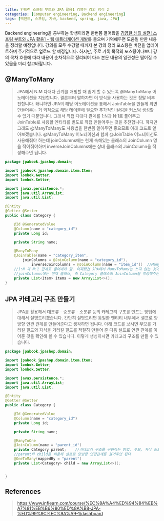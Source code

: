 ```yaml
---
title: 인프런 스프링 부트와 JPA 활용1 김영한 강의 정리 2
categories: [Computer engineering, Backend engineering]
tags: [백엔드, 스프링, 자바, backend, spring, java, JPA]
---
```


Backend engineering을 공부하는 학생이라면 한번쯤 들어봤을 [김영한 님의 실전! 스프링 부트와 JPA 활용1 - 웹 애플리케이션 개발](https://www.inflearn.com/course/%EC%8A%A4%ED%94%84%EB%A7%81%EB%B6%80%ED%8A%B8-JPA-%ED%99%9C%EC%9A%A9-1/dashboard)를 들으며 기억해두면 도움될 만한 내용을 정리할 예정입니다. 강의를 모두 수강할 때까지 본 강의 정리 포스팅은 버전을 업데이트하며 주기적으로 업로드 할 예정입니다. 하지만, 주로 기록 목적의 포스팅이다보니 강의 목차 흐름에 따라 내용이 순차적으로 정리되어 다소 본문 내용의 일관성은 떨어질 수 있음을 미리 참고바랍니다. 

## @ManyToMany
> JPA에서 N:M 다대다 관계를 매핑할 때 쉽게 할 수 있도록 @ManyToMany 어노테이션을 지원합니다. 결론부터 말하자면 이 방식을 사용하는 것은 정말 비추천합니다. 왜냐하면 JPA의 해당 어노테이션을 통해서 JoinTable을 만들게 되면 만들어주는 거 외적으로 해당 테이블에 필요한 추가적인 컬럼을 커스텀 생성할 수 없기 때문입니다. 그래서 직접 다대다 관계를 1:N과 N:1로 풀어주고 JoinTable로 사용할 엔티티를 별도로 직접 만들어주는 것을 추천합니다. 하지만 그래도 @ManyToMany도 사용법을 한번쯤 알아두면 좋으므로 아래 코드로 알아보겠습니다. @ManyToMany 어노테이션과 함께 @JoinTable 어노테이션도 사용해줘야 하는데 joinColumns에는 현재 속해있는 클래스의 JoinColumn 명을 적어줘야하며 inverseJoinColumns에는 상대 클래스의 JoinColumn을 작성해주면 됩니다.   
   
```java
package jpabook.jpashop.domain;

import jpabook.jpashop.domain.item.Item;
import lombok.Getter;
import lombok.Setter;

import javax.persistence.*;
import java.util.ArrayList;
import java.util.List;

@Entity
@Getter @Setter
public class Category {

    @Id @GeneratedValue
    @Column(name = "category_id")
    private Long id;

    private String name;

    @ManyToMany
    @JoinTable(name = "category_item",
        joinColumns = @JoinColumn(name = "category_id"),
            inverseJoinColumns = @JoinColumn(name = "item_id"))  //ManyToMany는 N:M 다대다 관계이므로 RDB 특성상 JoinTable을 활용해서
    //1:N 과 N:1 관계로 풀어내야 함. 어찌됐건 JPA에서 ManyToMany는 쓰지 않는 것이 좋다. 직접 다대다를 1:N과 N:1로 풀어서 구현하는 게 좋다.
    //joinColumns에는 현재 클래스, 즉 Category 클래스의 JoinColumn을 작성해주는 것이고 inverseJoinColumns에는 상대의 JoinColumn을 작성해주는 것이다.
    private List<Item> items = new ArrayList<>();
}
```

## JPA 카테고리 구조 만들기
> JPA를 활용해서 대분류 - 중분류 - 소분류 등의 카테고리 구조를 만드는 방법에 대해서 설명드리겠습니다. 간단히 설명드리면 동일한 엔티티 내부에서 셀프로 양방향 연관 관계를 만들어준다고 생각하면 됩니다. 아래 코드를 보시면 부모를 가리킬 필드와 자식을 가리킬 필드를 적절히 만들어 준 다음 셀프로 연관 관계를 이어준 것을 확인해 볼 수 있습니다. 이렇게 생성하시면 카테고리 구조를 만들 수 있습니다.   
   
```java
package jpabook.jpashop.domain;

import jpabook.jpashop.domain.item.Item;
import lombok.Getter;
import lombok.Setter;

import javax.persistence.*;
import java.util.ArrayList;
import java.util.List;

@Entity
@Getter @Setter
public class Category {

    @Id @GeneratedValue
    @Column(name = "category_id")
    private Long id;

    private String name;

    @ManyToOne
    @JoinColumn(name = "parent_id")
    private Category parent;    //카테고리 구조를 구현하는 방법. 부모, 자식 필드를 만들고 아래와 같이
    //parent와 child를 이용해 셀프로 양방향 연관관계를 걸어주면 된다
    @OneToMany(mappedBy = "parent")
    private List<Category> child = new ArrayList<>();


}
```


## References
> https://www.inflearn.com/course/%EC%8A%A4%ED%94%84%EB%A7%81%EB%B6%80%ED%8A%B8-JPA-%ED%99%9C%EC%9A%A9-1/dashboard